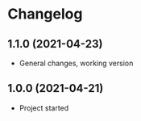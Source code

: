 # Changelog

<!-- # for major version, ## for minor and patch -->
<!--
## 1.0.1 (YYYY-MM-DD)
### Added
*
### Changed
*
### Fixed
*
-->
## 1.1.0 (2021-04-23)

* General changes, working version

## 1.0.0 (2021-04-21)

* Project started